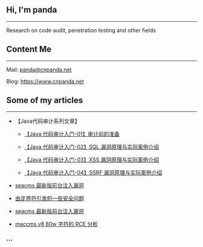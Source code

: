 ## Hi, I'm panda
---
Research on code audit, penetration testing and other fields


## Content Me
---
Mail: panda@cnpanda.net

Blog: https://www.cnpanda.net


## Some of my articles
---
* 【Java代码审计系列文章】

    *  [【Java 代码审计入门-01】审计前的准备]( https://www.cnpanda.net/codeaudit/588.html)

    *  [【Java 代码审计入门-02】SQL 漏洞原理与实际案例介绍 ](https://www.cnpanda.net/codeaudit/600.html)

    *  [【Java 代码审计入门-03】XSS 漏洞原理与实际案例介绍 ](https://www.cnpanda.net/codeaudit/605.html)

    *  [【Java 代码审计入门-04】SSRF 漏洞原理与实际案例介绍](https://www.cnpanda.net/codeaudit/678.html)

* [seacms 最新版前台注入漏洞](https://www.cnpanda.net/codeaudit/730.html)

* [由定界符引发的一些安全问题](https://www.cnpanda.net/sec/693.html)

* [seacms 最新版前台注入漏洞](https://www.cnpanda.net/codeaudit/730.html)

* [maccms v8 80w 字符的 RCE 分析](https://www.cnpanda.net/codeaudit/660.html)

### ···




